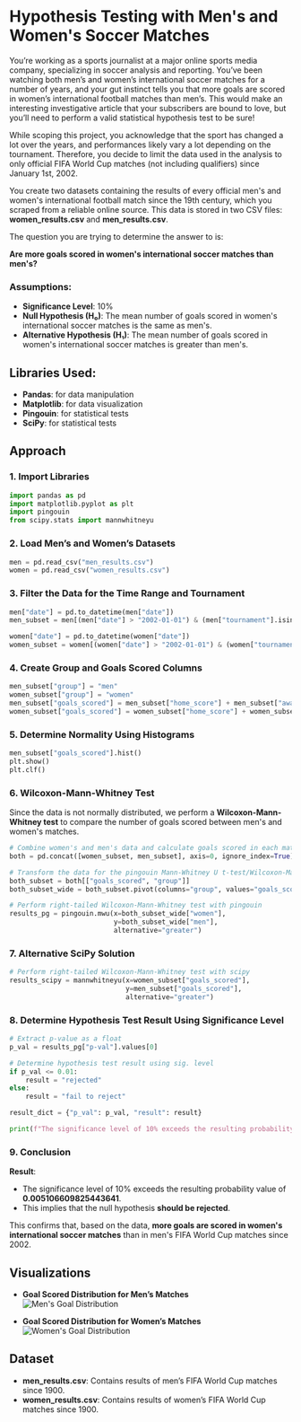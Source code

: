 
# Hypothesis Testing with Men's and Women's Soccer Matches

You’re working as a sports journalist at a major online sports media company, specializing in soccer analysis and reporting. You’ve been watching both men’s and women’s international soccer matches for a number of years, and your gut instinct tells you that more goals are scored in women’s international football matches than men’s. This would make an interesting investigative article that your subscribers are bound to love, but you’ll need to perform a valid statistical hypothesis test to be sure!

While scoping this project, you acknowledge that the sport has changed a lot over the years, and performances likely vary a lot depending on the tournament. Therefore, you decide to limit the data used in the analysis to only official FIFA World Cup matches (not including qualifiers) since January 1st, 2002.

You create two datasets containing the results of every official men's and women's international football match since the 19th century, which you scraped from a reliable online source. This data is stored in two CSV files: **women_results.csv** and **men_results.csv**.

The question you are trying to determine the answer to is:

**Are more goals scored in women's international soccer matches than men's?**

### Assumptions:
- **Significance Level**: 10%
- **Null Hypothesis (H₀)**: The mean number of goals scored in women's international soccer matches is the same as men's.
- **Alternative Hypothesis (H₁)**: The mean number of goals scored in women's international soccer matches is greater than men's.

## Libraries Used:
- **Pandas**: for data manipulation
- **Matplotlib**: for data visualization
- **Pingouin**: for statistical tests
- **SciPy**: for statistical tests

## Approach

### 1. Import Libraries

```python
import pandas as pd
import matplotlib.pyplot as plt
import pingouin
from scipy.stats import mannwhitneyu
```

### 2. Load Men’s and Women’s Datasets

```python
men = pd.read_csv("men_results.csv")
women = pd.read_csv("women_results.csv")
```

### 3. Filter the Data for the Time Range and Tournament

```python
men["date"] = pd.to_datetime(men["date"])
men_subset = men[(men["date"] > "2002-01-01") & (men["tournament"].isin(["FIFA World Cup"]))]

women["date"] = pd.to_datetime(women["date"])
women_subset = women[(women["date"] > "2002-01-01") & (women["tournament"].isin(["FIFA World Cup"]))]

```

### 4. Create Group and Goals Scored Columns

```python
men_subset["group"] = "men"
women_subset["group"] = "women"
men_subset["goals_scored"] = men_subset["home_score"] + men_subset["away_score"]
women_subset["goals_scored"] = women_subset["home_score"] + women_subset["away_score"]
```

### 5. Determine Normality Using Histograms

```python
men_subset["goals_scored"].hist()
plt.show()
plt.clf()
```

### 6. Wilcoxon-Mann-Whitney Test

Since the data is not normally distributed, we perform a **Wilcoxon-Mann-Whitney test** to compare the number of goals scored between men's and women's matches.

```python
# Combine women's and men's data and calculate goals scored in each match
both = pd.concat([women_subset, men_subset], axis=0, ignore_index=True)

# Transform the data for the pingouin Mann-Whitney U t-test/Wilcoxon-Mann-Whitney test
both_subset = both[["goals_scored", "group"]]
both_subset_wide = both_subset.pivot(columns="group", values="goals_scored")

# Perform right-tailed Wilcoxon-Mann-Whitney test with pingouin
results_pg = pingouin.mwu(x=both_subset_wide["women"],
                          y=both_subset_wide["men"],
                          alternative="greater")
```

### 7. Alternative SciPy Solution

```python
# Perform right-tailed Wilcoxon-Mann-Whitney test with scipy
results_scipy = mannwhitneyu(x=women_subset["goals_scored"],
                             y=men_subset["goals_scored"],
                             alternative="greater")
```

### 8. Determine Hypothesis Test Result Using Significance Level

```python
# Extract p-value as a float
p_val = results_pg["p-val"].values[0]

# Determine hypothesis test result using sig. level
if p_val <= 0.01:
    result = "rejected"
else:
    result = "fail to reject"

result_dict = {"p_val": p_val, "result": result}

print(f"The significance level of 10% exceeds the resulting probability value of {result_dict['p_val']}. This implies that the hypothesis should be {result_dict['result']}.")
```

### 9. Conclusion

**Result**:
- The significance level of 10% exceeds the resulting probability value of **0.005106609825443641**.
- This implies that the null hypothesis **should be rejected**.

This confirms that, based on the data, **more goals are scored in women's international soccer matches** than in men's FIFA World Cup matches since 2002.

## Visualizations

- **Goal Scored Distribution for Men’s Matches**  
  ![Men's Goal Distribution](./images/men_goals_distribution.png)

- **Goal Scored Distribution for Women’s Matches**  
  ![Women's Goal Distribution](./images/women_goals_distribution.png)

## Dataset

- **men_results.csv**: Contains results of men’s FIFA World Cup matches since 1900.
- **women_results.csv**: Contains results of women’s FIFA World Cup matches since 1900.

